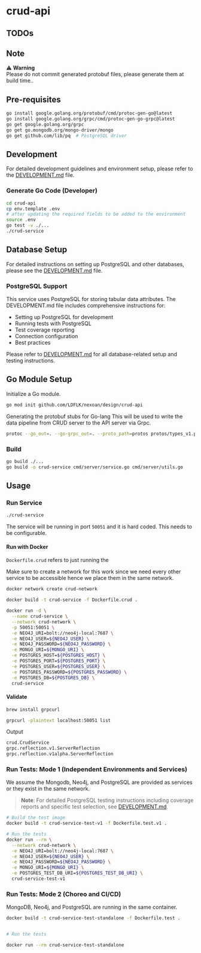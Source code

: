 # crud-api

## TODOs

## Note

⚠️ **Warning**  
Please do not commit generated protobuf files, please generate them at build time..

## Pre-requisites

```bash
go install google.golang.org/protobuf/cmd/protoc-gen-go@latest
go install google.golang.org/grpc/cmd/protoc-gen-go-grpc@latest
go get google.golang.org/grpc
go get go.mongodb.org/mongo-driver/mongo
go get github.com/lib/pq  # PostgreSQL driver
```

## Development

For detailed development guidelines and environment setup, please refer to the [DEVELOPMENT.md](DEVELOPMENT.md) file.

### Generate Go Code (Developer)

```bash
cd crud-api
cp env.template .env
# after updating the required fields to be added to the environment
source .env
go test -v ./...
./crud-service
```

## Database Setup

For detailed instructions on setting up PostgreSQL and other databases, please see the [DEVELOPMENT.md](DEVELOPMENT.md) file.

### PostgreSQL Support

This service uses PostgreSQL for storing tabular data attributes. The DEVELOPMENT.md file includes comprehensive instructions for:
- Setting up PostgreSQL for development
- Running tests with PostgreSQL
- Test coverage reporting
- Connection configuration
- Best practices

Please refer to [DEVELOPMENT.md](DEVELOPMENT.md) for all database-related setup and testing instructions.

## Go Module Setup

Initialize a Go module. 

```bash
go mod init github.com/LDFLK/nexoan/design/crud-api
```

Generating the protobuf stubs for Go-lang
This will be used to write the data pipeline from CRUD server to the API server
via Grpc. 

```bash
protoc --go_out=. --go-grpc_out=. --proto_path=protos protos/types_v1.proto
```

### Build

```bash
go build ./...
go build -o crud-service cmd/server/service.go cmd/server/utils.go
```

## Usage

### Run Service

```bash
./crud-service
```

The service will be running in port `50051` and it is hard coded. This needs to be configurable. 

#### Run with Docker

`Dockerfile.crud` refers to just running the

Make sure to create a network for this work since we need every other service to be accessible hence
we place them in the same network. 

```bash
docker network create crud-network
```

```bash
docker build -t crud-service -f Dockerfile.crud .
```

```bash
docker run -d \
  --name crud-service \
  --network crud-network \
  -p 50051:50051 \
  -e NEO4J_URI=bolt://neo4j-local:7687 \
  -e NEO4J_USER=${NEO4J_USER} \
  -e NEO4J_PASSWORD=${NEO4J_PASSWORD} \
  -e MONGO_URI=${MONGO_URI} \
  -e POSTGRES_HOST=${POSTGRES_HOST} \
  -e POSTGRES_PORT=${POSTGRES_PORT} \
  -e POSTGRES_USER=${POSTGRES_USER} \
  -e POSTGRES_PASSWORD=${POSTGRES_PASSWORD} \
  -e POSTGRES_DB=${POSTGRES_DB} \
  crud-service
```

#### Validate 

```bash
brew install grpcurl
```

```bash
grpcurl -plaintext localhost:50051 list
```

Output

```bash
crud.CrudService
grpc.reflection.v1.ServerReflection
grpc.reflection.v1alpha.ServerReflection
```

### Run Tests: Mode 1 (Independent Environments and Services)

We assume the Mongodb, Neo4j, and PostgreSQL are provided as services or they exist in the same network. 

> **Note**: For detailed PostgreSQL testing instructions including coverage reports and specific test selection, see [DEVELOPMENT.md](DEVELOPMENT.md).

```bash
# Build the test image
docker build -t crud-service-test-v1 -f Dockerfile.test.v1 .

# Run the tests
docker run --rm \
  --network crud-network \
  -e NEO4J_URI=bolt://neo4j-local:7687 \
  -e NEO4J_USER=${NEO4J_USER} \
  -e NEO4J_PASSWORD=${NEO4J_PASSWORD} \
  -e MONGO_URI=${MONGO_URI} \
  -e POSTGRES_TEST_DB_URI=${POSTGRES_TEST_DB_URI} \
  crud-service-test-v1
```

### Run Tests: Mode 2 (Choreo and CI/CD)

MongoDB, Neo4j, and PostgreSQL are running in the same container. 

```bash
docker build -t crud-service-test-standalone -f Dockerfile.test .


# Run the tests

docker run --rm crud-service-test-standalone
```
